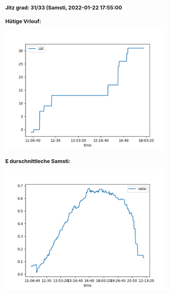 ### Jitz grad: 31/33 (Samsti, 2022-01-22 17:55:00

### Hütige Vrlouf:
![Graph](Today.png)

### E durschnittleche Samsti:
![Graph](Samsti.png)